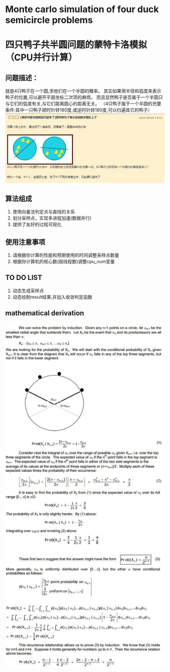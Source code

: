 # Monte carlo simulation of four duck semicircle problems
# 四只鸭子共半圆问题的蒙特卡洛模拟（CPU并行计算）

## 问题描述：
就是4只鸭子在一个圆,求他们在一个半圆的概率。
其实如果用半径和弧度来表示鸭子的位置,可以避开平面坐标二次项的麻烦。
而且显然鸭子是否属于一个半圆只与它们的弧度有关,与它们距离圆心的距离无关。
（4只鸭子属于一个半圆的充要条件:其中一只鸭子顺时针转180度,或逆时针转180度,可以扫遍其它的鸭子）
![avatar](./duck_problem.jpg)

## 算法组成
1. 使用向量法判定点与直线的关系
2. 划分采样点，实现多进程加速(数据并行)
3. 提供了友好的过程可视化

## 使用注意事项
1. 请根据你计算的性能和预期使用的时间调整采样点数量
2. 根据你计算机的核心数(超线程数)调整cpu_num变量

## TO DO LIST
1. 动态生成采样点
2. 动态绘制result结果,并加入收敛判定函数

## mathematical derivation
![avatar](./solution_1.jpg)
![avatar](./solution_2.jpg)
